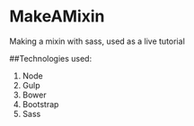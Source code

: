 # MakeAMixin
Making a mixin with sass, used as a live tutorial

##Technologies used:
1. Node
2. Gulp
3. Bower
4. Bootstrap
5. Sass